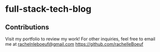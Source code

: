 # full-stack-tech-blog

## Contributions

Visit my portfolio to review my work! For other inquiries, feel free to email me at rachelnleboeuf@gmail.com
https://github.com/rachelleBoeuf
